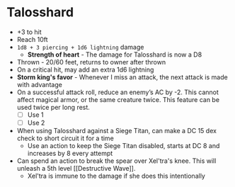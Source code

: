 # Talosshard

* +3 to hit
* Reach 10ft
* `1d8 + 3 piercing + 1d6 lightning` damage
  * **Strength of heart** - The damage for Talosshard is now a D8
* Thrown - 20/60 feet, returns to owner after thrown
* On a critical hit, may add an extra 1d6 lightning
* **Storm king's favor** - Whenever I miss an attack, the next attack is made with advantage
* On a successful attack roll, reduce an enemy’s AC by -2. This cannot affect magical armor, or the same creature twice. This feature can be used twice per long rest.
  * [ ] Use 1
  * [ ] Use 2
* When using Talosshard against a Siege Titan, can make a DC 15 dex check to short circuit it for a time
  * Use an action to keep the Siege Titan disabled, starts at DC 8 and increases by 8 every attempt
* Can spend an action to break the spear over Xel'tra's knee. This will unleash a 5th level [[Destructive Wave]].
  * Xel'tra is immune to the damage if she does this intentionally
